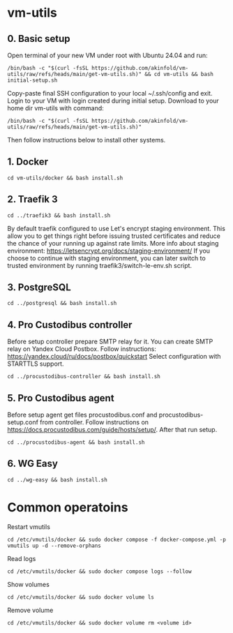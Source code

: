 # vm-utils

## 0. Basic setup
Open terminal of your new VM under root with Ubuntu 24.04 and run:
```
/bin/bash -c "$(curl -fsSL https://github.com/akinfold/vm-utils/raw/refs/heads/main/get-vm-utils.sh)" && cd vm-utils && bash initial-setup.sh
```
Copy-paste final SSH configuration to your local ~/.ssh/config and exit.
Login to your VM with login created during initial setup.
Download to your home dir vm-utils with command:
```
/bin/bash -c "$(curl -fsSL https://github.com/akinfold/vm-utils/raw/refs/heads/main/get-vm-utils.sh)"
```
Then follow instructions below to install other systems.


## 1. Docker
```
cd vm-utils/docker && bash install.sh
```

## 2. Traefik 3

```
cd ../traefik3 && bash install.sh
```

By default traefik configured to use Let's encrypt staging environment. This allow you to get things right before issuing trusted certificates and reduce the chance of your running up against rate limits. More info about staging environment: https://letsencrypt.org/docs/staging-environment/
If you choose to continue with staging environment, you can later switch to trusted environment by running traefik3/switch-le-env.sh script.

## 3. PostgreSQL
```
cd ../postgresql && bash install.sh
```

## 4. Pro Custodibus controller

Before setup controller prepare SMTP relay for it. 
You can create SMTP relay on Yandex Cloud Postbox. Follow instructions: https://yandex.cloud/ru/docs/postbox/quickstart
Select configuration with STARTTLS support.

```
cd ../procustodibus-controller && bash install.sh
```

## 5. Pro Custodibus agent

Before setup agent get files procustodibus.conf and procustodibus-setup.conf from controller. Follow instructions on https://docs.procustodibus.com/guide/hosts/setup/. After that run setup.

```
cd ../procustodibus-agent && bash install.sh
```

## 6. WG Easy
```
cd ../wg-easy && bash install.sh
```

# Common operatoins

Restart vmutils
```
cd /etc/vmutils/docker && sudo docker compose -f docker-compose.yml -p vmutils up -d --remove-orphans
```

Read logs
```
cd /etc/vmutils/docker && sudo docker compose logs --follow
```

Show volumes
```
cd /etc/vmutils/docker && sudo docker volume ls
```

Remove volume
```
cd /etc/vmutils/docker && sudo docker volume rm <volume id>
```

